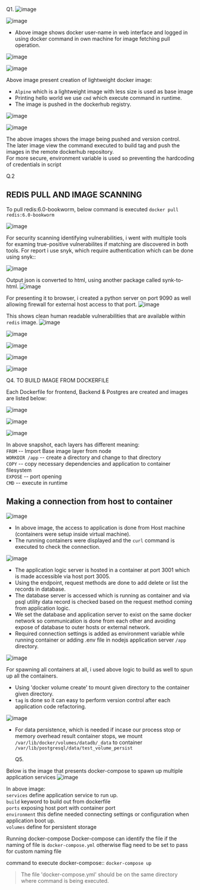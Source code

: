 Q1. 
![image](https://github.com/LF-DevOps-Training/feb-23-docker-mahesh-regmi-newpaney145/assets/42377140/41423d88-363e-43c6-9d29-9dcef21b05ad)

![image](https://github.com/LF-DevOps-Training/feb-23-docker-mahesh-regmi-newpaney145/assets/42377140/c1e4e1f4-5e81-4e4a-8d30-ec9e92c9dcf9)

- Above image shows docker user-name in web interface and logged in using docker command in own machine for image fetching pull operation.

![image](https://github.com/LF-DevOps-Training/feb-23-docker-mahesh-regmi-newpaney145/assets/42377140/755f18d0-bebe-4221-9d3e-44d7101694d5)


![image](https://github.com/LF-DevOps-Training/feb-23-docker-mahesh-regmi-newpaney145/assets/42377140/06a74129-d972-4eb8-bc97-de288607046a)

Above image present creation of lightweight docker image:
- `Alpine` which is a lightweight image with less size is used as base image
- Printing hello world we use `cmd` which execute command in runtime.
- The image is pushed in the dockerhub registry.


![image](https://github.com/LF-DevOps-Training/feb-23-docker-mahesh-regmi-newpaney145/assets/42377140/08050828-2bc8-4979-916e-f2e2a1280c4f)



![image](https://github.com/LF-DevOps-Training/feb-23-docker-mahesh-regmi-newpaney145/assets/42377140/58b91b4d-2d9a-4b37-b6dc-725ca7e91be6)

The above images shows the image being pushed and version control.
<br>
The later image view the command executed to build tag and push the images in the remote dockerhub repository.
<br>
For more secure, environment variable is used so preventing the hardcoding of credentials in script


Q.2

## REDIS PULL AND IMAGE SCANNING
To pull redis:6.0-bookworm, below command is executed
`docker pull redis:6.0-bookworm`

![image](https://github.com/LF-DevOps-Training/feb-23-docker-mahesh-regmi-newpaney145/assets/42377140/17bb8b76-2359-4820-96bd-dabf9a7e09a9)


For security scanning identifying vulnerabilities, i went with multiple tools for examing true-positive vulnerabilites if matching are discovered in both tools. For report i use snyk, which require authentication which can be done using snyk::



![image](https://github.com/LF-DevOps-Training/feb-23-docker-mahesh-regmi-newpaney145/assets/42377140/3c240d0b-40c9-44a5-b18c-c22b29e8af7f)


Output json is converted to html, using another package called synk-to-html.
![image](https://github.com/LF-DevOps-Training/feb-23-docker-mahesh-regmi-newpaney145/assets/42377140/ea22044d-09be-4cde-bb4b-3750e4c56542)



For presenting it to browser, i created a python server on port  9090 as well allowing firewall for external host access to that port.
![image](https://github.com/LF-DevOps-Training/feb-23-docker-mahesh-regmi-newpaney145/assets/42377140/d0eaf589-53f6-4034-ace6-0f01f93ccda6)

This shows clean human readable vulnerabilities that are available within `redis` image.
![image](https://github.com/LF-DevOps-Training/feb-23-docker-mahesh-regmi-newpaney145/assets/42377140/9c7e5cdd-11b3-453d-a35e-4531b79164f9)


![image](https://github.com/LF-DevOps-Training/feb-23-docker-mahesh-regmi-newpaney145/assets/42377140/c704384c-9f37-467f-942b-ac132ddd0cee)

![image](https://github.com/LF-DevOps-Training/feb-23-docker-mahesh-regmi-newpaney145/assets/42377140/36215434-a47c-4c1f-a053-a062a919b5c6)

![image](https://github.com/LF-DevOps-Training/feb-23-docker-mahesh-regmi-newpaney145/assets/42377140/7401984c-5307-4515-b05a-396dcaadc170)

![image](https://github.com/LF-DevOps-Training/feb-23-docker-mahesh-regmi-newpaney145/assets/42377140/9d28f126-d8db-49c3-9462-383503e1946d)


Q4.  TO BUILD IMAGE FROM DOCKERFILE

Each Dockerfile for frontend, Backend & Postgres are created and images are listed below:

![image](https://github.com/LF-DevOps-Training/feb-23-docker-mahesh-regmi-newpaney145/assets/42377140/7dd0a9e9-88c1-4c1d-92f4-e11c01ae25e7)

![image](https://github.com/LF-DevOps-Training/feb-23-docker-mahesh-regmi-newpaney145/assets/42377140/a80faaea-fa09-427e-976d-3b13740f7cda)


![image](https://github.com/LF-DevOps-Training/feb-23-docker-mahesh-regmi-newpaney145/assets/42377140/f6ead14a-6117-41f6-bb1a-63b7e6b193ca)

In above snapshot, each layers has different meaning:
<br>
`FROM` -- Import Base image layer from node
<br>
`WORKDIR /app`    -- create a directory and change to that directory
<br>
`COPY`            -- copy necessary dependencies and application to container filesystem
<br>
`EXPOSE`          -- port opening
<br>
`CMD`             -- execute in runtime


## Making a connection from host to container

![image](https://github.com/LF-DevOps-Training/feb-23-docker-mahesh-regmi-newpaney145/assets/42377140/f12650c0-172d-4fd2-8008-d1110cb8fcdd)
- In above image, the access to application is done from Host machine (containers were setup inside virtual machine).
- The running containers were displayed and the `curl` command is executed to check the connection.



![image](https://github.com/LF-DevOps-Training/feb-23-docker-mahesh-regmi-newpaney145/assets/42377140/b161056d-c944-4286-b11d-d22f36038a2b)

- The application logic server is hosted in a container at port 3001 which is made accessible via host port 3005.
- Using the endpoint, request methods are done to add delete or list the records in database.
- The database server is accessed which is running as container and via psql utility data record is checked based on the request method coming from application logic.
- We set the database and application server to exist on the same docker network so communication is done from each other and avoiding expose of database to outer hosts or external network.
- Required connection settings is added as environment variable while running container or adding .env file in nodejs application server `/app` directory.

![image](https://github.com/LF-DevOps-Training/feb-23-docker-mahesh-regmi-newpaney145/assets/42377140/affd2da3-1a2d-4299-be2b-74513f570975)

For spawning all containers at all, i used above logic to build as well to spun up all the containers.
- Using 'docker volume create' to mount given directory to the container given directory.
- `tag` is done so it can easy to perform version control after each application code refactoring.


![image](https://github.com/LF-DevOps-Training/feb-23-docker-mahesh-regmi-newpaney145/assets/42377140/74c0b46d-dc4b-47c8-970b-7d2abd4f0c24)
- For data persistence, which is needed if incase our process stop or memory overhead result container stops, we mount `/var/lib/docker/volumes/datadb/_data` to container `/var/lib/postgresql/data/test_volume_persist`

  Q5.
   

Below is the image that presents docker-compose to spawn up multiple application services
  ![image](https://github.com/LF-DevOps-Training/feb-23-docker-mahesh-regmi-newpaney145/assets/42377140/34676f24-8ffc-442f-8aba-93a202c35195)

In above image:
<br>
`services` define application service to run up.
<br>
`build` keyword to build out from dockerfile
<br>
`ports` exposing host port with container port
<br>
`environment` this define needed connecting settings or configuration when application boot up.
<br>
`volumes` define for persistent storage
<br>

Running docker-compose
Docker-compose can identify the file if the naming of file is `docker-compose.yml` otherwise flag need to be set to pass for custom naming file

command to execute docker-compose:: `docker-compose up`
> The file 'docker-compose.yml' should be on the same directory where command is being executed.


